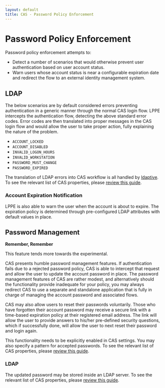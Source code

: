 ```yaml
---
layout: default
title: CAS - Password Policy Enforcement
---
```


# Password Policy Enforcement

Password policy enforcement attempts to:

- Detect a number of scenarios that would otherwise prevent user authentication based on user account status.
- Warn users whose account status is near a configurable expiration date and redirect the flow to an external
identity management system.

## LDAP

The below scenarios are by default considered errors preventing authentication in a generic manner through
the normal CAS login flow. LPPE intercepts the authentication flow, detecting the above standard error codes.
Error codes are then translated into proper messages in the CAS login flow and would allow the user to take proper action,
fully explaining the nature of the problem.

- `ACCOUNT_LOCKED`
- `ACCOUNT_DISABLED`
- `INVALID_LOGON_HOURS`
- `INVALID_WORKSTATION`
- `PASSWORD_MUST_CHANGE`
- `PASSWORD_EXPIRED`

The translation of LDAP errors into CAS workflow is all
handled by [ldaptive](http://www.ldaptive.org/docs/guide/authentication/accountstate). To see the relevant list of CAS properties,
please [review this guide](Configuration-Properties.html).

### Account Expiration Notification

LPPE is also able to warn the user when the account is about to expire. The expiration policy is
determined through pre-configured LDAP attributes with default values in place.

## Password Management

<div class="alert alert-warning"><strong>Remember, Remember</strong><p>This feature tends more towards the experimental.</p></div>

CAS presents humble password management features. If authentication fails due to a rejected password policy, CAS is able to intercept
that request and allow the user to update the account password in place. The password management features of CAS are rather modest, and
alternatively should the functionality provide inadequate for your policy, you may always redirect CAS to use a separate and standalone
application that is fully in charge of managing the account password and associated flows.

CAS may also allow users to reset their passwords voluntarily. Those who have forgotten their account password
may receive a secure link with a time-based expiration policy at their registered email address. The link
will allow the user to provide answers to his/her pre-defined security questions, which if successfully done,
will allow the user to next reset their password and login again.

This functionality needs to be explicitly enabled in CAS settings. You may also specify a pattern for accepted passwords. To see the relevant list of CAS properties, please [review this guide](Configuration-Properties.html).

### LDAP

The updated password may be stored inside an LDAP server.
To see the relevant list of CAS properties, please [review this guide](Configuration-Properties.html).
